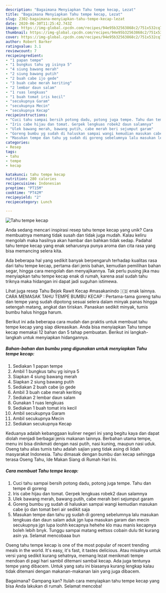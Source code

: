 ```yaml
---
description: "Bagaimana Menyiapkan Tahu tempe kecap, Lezat"
title: "Bagaimana Menyiapkan Tahu tempe kecap, Lezat"
slug: 2302-bagaimana-menyiapkan-tahu-tempe-kecap-lezat
date: 2020-06-30T11:25:42.743Z
image: https://img-global.cpcdn.com/recipes/94e95b32563868c2/751x532cq70/tahu-tempe-kecap-foto-resep-utama.jpg
thumbnail: https://img-global.cpcdn.com/recipes/94e95b32563868c2/751x532cq70/tahu-tempe-kecap-foto-resep-utama.jpg
cover: https://img-global.cpcdn.com/recipes/94e95b32563868c2/751x532cq70/tahu-tempe-kecap-foto-resep-utama.jpg
author: Robert Barker
ratingvalue: 3.1
reviewcount: 7
recipeingredient:
- "1 papan tempe"
- "1 bungkus tahu yg isinya 5"
- "4 siung bawang merah"
- "2 siung bawang putih"
- "2 buah cabe ijo gede"
- "3 buah cabe merah keriting"
- "2 lembar daun salam"
- "1 ruas lengkuas"
- "1 buah tomat iris kecil"
- "secukupnya Garam"
- "secukupnya Mecin"
- "secukupnya Kecap"
recipeinstructions:
- "Cuci tahu sampai bersih potong dadu, potong juga tempe. Tahu dan tempe di goreng"
- "Iris cabe hijau dan tomat. Gerpek lengkuas robek2 daun salamnya"
- "Ulek bawang merah, bawang putih, cabe merah beri sejumput garam"
- "Goreng bumbu yg sudah di haluskan sampai wangi kemudian masukan cabe ijo dan tomat beri air sedikit saja"
- "Masukan tempe dan tahu yg sudah di goreng sebelumnya lalu masukan lengkuas dan daun salam aduk jgn lupa masukan garam dan mecin secukupnya jgn lupa loohh kecapnya hehehe klo mau manis kecapnya boleh lebih bnyk. Tunggu sampai matang eettsss cobain dulu tkt kurang asin ya. Selamat mencobaaa bun"
categories:
- Resep
tags:
- tahu
- tempe
- kecap

katakunci: tahu tempe kecap 
nutrition: 280 calories
recipecuisine: Indonesian
preptime: "PT15M"
cooktime: "PT42M"
recipeyield: "2"
recipecategory: Lunch

---
```



![Tahu tempe kecap](https://img-global.cpcdn.com/recipes/94e95b32563868c2/751x532cq70/tahu-tempe-kecap-foto-resep-utama.jpg)

Anda sedang mencari inspirasi resep tahu tempe kecap yang unik? Cara membuatnya memang tidak susah dan tidak juga mudah. Kalau keliru mengolah maka hasilnya akan hambar dan bahkan tidak sedap. Padahal tahu tempe kecap yang enak seharusnya punya aroma dan cita rasa yang bisa memancing selera kita.

Ada beberapa hal yang sedikit banyak berpengaruh terhadap kualitas rasa dari tahu tempe kecap, pertama dari jenis bahan, kemudian pemilihan bahan segar, hingga cara mengolah dan menyajikannya. Tak perlu pusing jika mau menyiapkan tahu tempe kecap enak di rumah, karena asal sudah tahu triknya maka hidangan ini dapat jadi suguhan istimewa.

Lihat juga resep Tahu Bejek Rawit Kecap #masakanindo 🇮🇩 enak lainnya. CARA MEMASAK TAHU TEMPE BUMBU KECAP : Pertama-tama goreng tahu dan tempe yang sudah dipotong sesuai selera dalam minyak panas hingga setengah matang, angkat dan tiriskan. Panaskan sedikit minyak, tumis bumbu halus hingga harum.


Berikut ini ada beberapa cara mudah dan praktis untuk membuat tahu tempe kecap yang siap dikreasikan. Anda bisa menyiapkan Tahu tempe kecap memakai 12 bahan dan 5 tahap pembuatan. Berikut ini langkah-langkah untuk menyiapkan hidangannya.

<!--inarticleads1-->

##### Bahan-bahan dan bumbu yang digunakan untuk menyiapkan Tahu tempe kecap:

1. Sediakan 1 papan tempe
1. Ambil 1 bungkus tahu yg isinya 5
1. Siapkan 4 siung bawang merah
1. Siapkan 2 siung bawang putih
1. Sediakan 2 buah cabe ijo gede
1. Ambil 3 buah cabe merah keriting
1. Sediakan 2 lembar daun salam
1. Gunakan 1 ruas lengkuas
1. Sediakan 1 buah tomat iris kecil
1. Ambil secukupnya Garam
1. Ambil secukupnya Mecin
1. Sediakan secukupnya Kecap


Keduanya adalah kebanggaan kuliner negeri ini yang begitu kaya dan dapat diolah menjadi berbagai jenis makanan lainnya. Berbahan utama tempe, menu ini bisa dinikmati dengan nasi putih, nasi kuning, maupun nasi uduk. Oseng tahu alias tumis tahu adalah sajian yang tidak asing di lidah masyarakat Indonesia. Tahu dimasak dengan bumbu dan kecap sehingga terasa Oseng Tahu, Ide Makan Siang di Rumah Hari Ini. 

<!--inarticleads2-->

##### Cara membuat Tahu tempe kecap:

1. Cuci tahu sampai bersih potong dadu, potong juga tempe. Tahu dan tempe di goreng
1. Iris cabe hijau dan tomat. Gerpek lengkuas robek2 daun salamnya
1. Ulek bawang merah, bawang putih, cabe merah beri sejumput garam
1. Goreng bumbu yg sudah di haluskan sampai wangi kemudian masukan cabe ijo dan tomat beri air sedikit saja
1. Masukan tempe dan tahu yg sudah di goreng sebelumnya lalu masukan lengkuas dan daun salam aduk jgn lupa masukan garam dan mecin secukupnya jgn lupa loohh kecapnya hehehe klo mau manis kecapnya boleh lebih bnyk. Tunggu sampai matang eettsss cobain dulu tkt kurang asin ya. Selamat mencobaaa bun


Oseng tahu tempe kecap is one of the most popular of recent trending meals in the world. It&#39;s easy, it&#39;s fast, it tastes delicious. Atau misalnya untuk versi yang sedikit kurang sehatnya, memang lezat menikmati tempe mendoan di pagi hari sambil ditemani sambal kecap. Ada juga tentunya tempe yang dibacem. Untuk yang satu ini biasanya kurang lengkap kalau tidak ditemani dengan makanan-makanan lain yang juga dibacem. 

Bagaimana? Gampang kan? Itulah cara menyiapkan tahu tempe kecap yang bisa Anda lakukan di rumah. Selamat mencoba!
